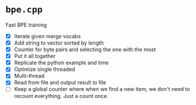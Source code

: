 # `bpe.cpp`

Fast BPE training

- [x] Iterate given merge vocabs
- [x] Add string to vector sorted by length  
- [x] Counter for byte pairs and selecting the one with the most    
- [x] Put it all together
- [x] Replicate the python example and time
- [x] Optimize single threaded
- [x] Multi-thread
- [x] Read from file and output result to file
- [ ] Keep a global counter where when we find a new item, we don't need to recount everything. Just a count once.
